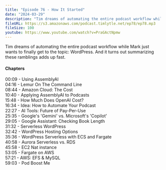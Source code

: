 ```yaml
---
title: "Episode 76 - How It Started"
date: "2024-03-29"
description: "Tim dreams of automating the entire podcast workflow while Mark just wants to finally get to the topic: WordPress. And it turns out summarizing these ramblings adds up fast."
fileURL: https://s3.amazonaws.com/podcast.timlytle.net/ep78/ep78.mp3
fileSize: 100
youtube: https://www.youtube.com/watch?v=PraGActNpmw
---
```


Tim dreams of automating the entire podcast workflow while Mark just wants to finally get to the topic: WordPress. And it turns out summarizing these ramblings adds up fast. 

#### Chapters

00:09 - Using AssemblyAI     
04:16 - Lemur On The Command Line    
08:44 - Amazon Cloud: The Cost    
10:40 - Applying AssemblyAI to Podcasts    
15:48 - How Much Does OpenAI Cost?    
16:34 - Idea: How to Automate Your Podcast    
22:27 - AI Tools: Future of Pay-Per-Use    
25:35 - Google's 'Gemini' vs. Microsoft's 'Copilot'    
29:05 - Google Assistant: Checking Book Length    
31:32 - Serverless WordPress    
32:42 - WordPress Hosting Options    
35:36 - WordPress Serverless with ECS and Fargate    
40:58 - Aurora Serverless vs. RDS    
45:58 - EC2 Nat instance    
53:05 - Fargate on AWS    
57:21 - AWS: EFS & MySQL    
59:03 - Pod Boost Me